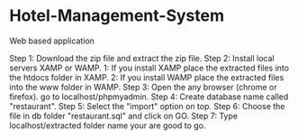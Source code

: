 # Hotel-Management-System
Web based application

Step 1: Download the zip file and extract the zip file.
Step 2: Install local servers XAMP or WAMP.
        1: If you install XAMP place the extracted files into the htdocs folder in XAMP.
        2: If you install WAMP place the extracted files into the www folder in WAMP.
Step 3: Open the any browser (chrome or firefox). go to localhost/phpmyadmin.
Step 4: Create database name called "restaurant".
Step 5: Select the "import" option on top.
Step 6: Choose the file in db folder "restaurant.sql" and click on GO.
Step 7: Type localhost/extracted folder name your are good to go.
